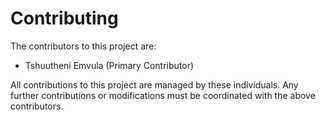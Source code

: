 # Contributing

The contributors to this project are:

- Tshuutheni Emvula (Primary Contributor)

All contributions to this project are managed by these individuals. Any further contributions or modifications must be coordinated with the above contributors. 